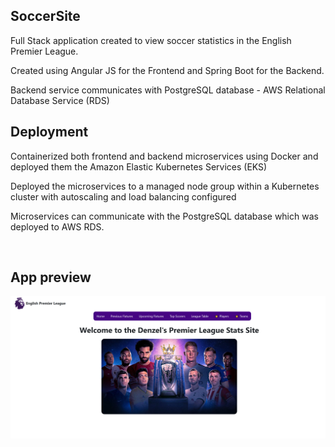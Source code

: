 ## SoccerSite
Full Stack application created to view soccer statistics in the English Premier League. 

Created using Angular JS for the Frontend and Spring Boot for the Backend.

Backend service communicates with PostgreSQL database - AWS Relational Database Service (RDS)

## Deployment 
Containerized both frontend and backend microservices using Docker and deployed them the Amazon Elastic Kubernetes Services (EKS)

Deployed the microservices to a managed node group within a Kubernetes cluster with autoscaling and load balancing configured

Microservices can communicate with the PostgreSQL database which was deployed to AWS RDS. 


<br />


## App preview

![Application](/frontend/angular-soccersite/src/assets/soccerapp.png)
